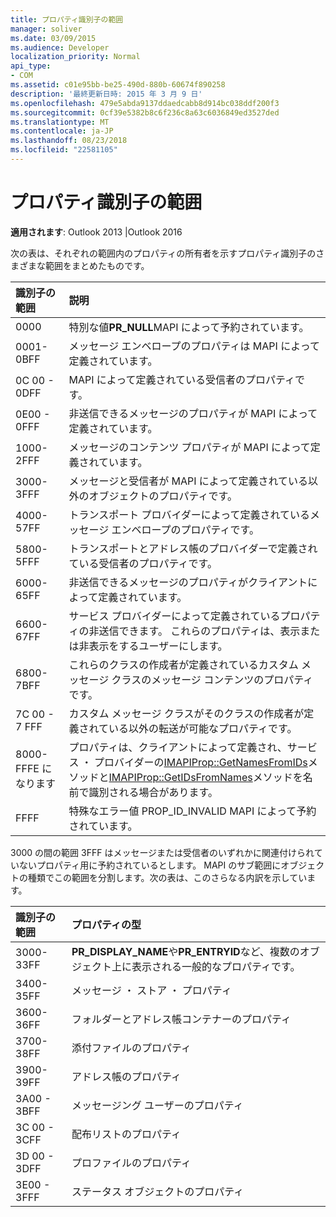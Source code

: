 ```yaml
---
title: プロパティ識別子の範囲
manager: soliver
ms.date: 03/09/2015
ms.audience: Developer
localization_priority: Normal
api_type:
- COM
ms.assetid: c01e95bb-be25-490d-880b-60674f890258
description: '最終更新日時: 2015 年 3 月 9 日'
ms.openlocfilehash: 479e5abda9137ddaedcabb8d914bc038ddf200f3
ms.sourcegitcommit: 0cf39e5382b8c6f236c8a63c6036849ed3527ded
ms.translationtype: MT
ms.contentlocale: ja-JP
ms.lasthandoff: 08/23/2018
ms.locfileid: "22581105"
---
```

# <a name="property-identifier-ranges"></a>プロパティ識別子の範囲

  
  
**適用されます**: Outlook 2013 |Outlook 2016 
  
次の表は、それぞれの範囲内のプロパティの所有者を示すプロパティ識別子のさまざまな範囲をまとめたものです。
  
|**識別子の範囲**|**説明**|
|:-----|:-----|
|0000  <br/> |特別な値**PR_NULL**MAPI によって予約されています。  <br/> |
|0001-0BFF  <br/> |メッセージ エンベロープのプロパティは MAPI によって定義されています。  <br/> |
|0C 00 - 0DFF  <br/> |MAPI によって定義されている受信者のプロパティです。  <br/> |
|0E00 - 0FFF  <br/> |非送信できるメッセージのプロパティが MAPI によって定義されています。  <br/> |
|1000-2FFF  <br/> |メッセージのコンテンツ プロパティが MAPI によって定義されています。  <br/> |
|3000-3FFF  <br/> |メッセージと受信者が MAPI によって定義されている以外のオブジェクトのプロパティです。  <br/> |
|4000-57FF  <br/> |トランスポート プロバイダーによって定義されているメッセージ エンベロープのプロパティです。  <br/> |
|5800-5FFF  <br/> |トランスポートとアドレス帳のプロバイダーで定義されている受信者のプロパティです。  <br/> |
|6000-65FF  <br/> |非送信できるメッセージのプロパティがクライアントによって定義されています。  <br/> |
|6600-67FF  <br/> |サービス プロバイダーによって定義されているプロパティの非送信できます。 これらのプロパティは、表示または非表示をするユーザーにします。  <br/> |
|6800-7BFF  <br/> |これらのクラスの作成者が定義されているカスタム メッセージ クラスのメッセージ コンテンツのプロパティです。  <br/> |
|7C 00 - 7 FFF  <br/> |カスタム メッセージ クラスがそのクラスの作成者が定義されている以外の転送が可能なプロパティです。  <br/> |
|8000-FFFE になります  <br/> |プロパティは、クライアントによって定義され、サービス ・ プロバイダーの[IMAPIProp::GetNamesFromIDs](imapiprop-getnamesfromids.md)メソッドと[IMAPIProp::GetIDsFromNames](imapiprop-getidsfromnames.md)メソッドを名前で識別される場合があります。  <br/> |
|FFFF  <br/> |特殊なエラー値 PROP_ID_INVALID MAPI によって予約されています。  <br/> |
   
3000 の間の範囲 3FFF はメッセージまたは受信者のいずれかに関連付けられていないプロパティ用に予約されているとします。 MAPI のサブ範囲にオブジェクトの種類でこの範囲を分割します。次の表は、このさらなる内訳を示しています。 
  
|**識別子の範囲**|**プロパティの型**|
|:-----|:-----|
|3000-33FF  <br/> |**PR_DISPLAY_NAME**や**PR_ENTRYID**など、複数のオブジェクト上に表示される一般的なプロパティです。  <br/> |
|3400-35FF  <br/> |メッセージ ・ ストア ・ プロパティ  <br/> |
|3600-36FF  <br/> |フォルダーとアドレス帳コンテナーのプロパティ  <br/> |
|3700-38FF  <br/> |添付ファイルのプロパティ  <br/> |
|3900-39FF  <br/> |アドレス帳のプロパティ  <br/> |
|3A00 - 3BFF  <br/> |メッセージング ユーザーのプロパティ  <br/> |
|3C 00 - 3CFF  <br/> |配布リストのプロパティ  <br/> |
|3D 00 - 3DFF  <br/> |プロファイルのプロパティ  <br/> |
|3E00 - 3FFF  <br/> |ステータス オブジェクトのプロパティ  <br/> |
   

